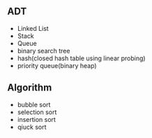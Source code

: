 ADT
----------------------------

- Linked List
- Stack
- Queue
- binary search tree
- hash(closed hash table using linear probing)
- priority queue(binary heap)

Algorithm
--------
- bubble sort
- selection sort
- insertion sort
- qiuck sort

